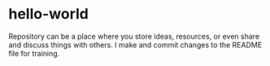 # hello-world
Repository can be a place where you store ideas, resources, or even share and discuss things with others.
I make and commit changes to the README file for training.
